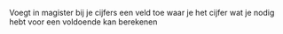 Voegt in magister bij je cijfers een veld toe waar je het cijfer wat je nodig hebt voor een voldoende kan berekenen
